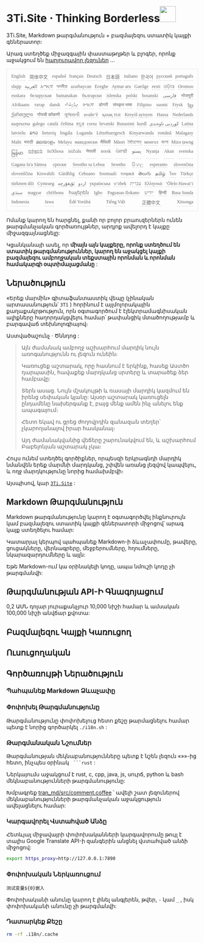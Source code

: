 <h1 style="justify-content:space-between">3Ti.Site ⋅ Thinking Borderless<img src="//i-01.eu.org/3Ti/logo.svg" style="user-select:none;margin-top:-1px;width:42px"></h1>

3Ti.Site, Markdown թարգմանություն + բազմալեզու ստատիկ կայքի գեներատոր:

Արագ ստեղծեք միջազգային փաստաթղթեր և բլոգեր, որոնք աջակցում են [հարյուրավոր լեզուներ](https://github.com/i18n-site/node/blob/main/lang/src/index.js) …

<pre class="langli" style="display:flex;flex-wrap:wrap;background:transparent;border:1px solid #eee;font-size:12px;box-shadow:0 0 3px inset #eee;padding:12px 5px 4px 12px;justify-content:space-between;"><style>pre.langli i{font-weight:300;font-family:s;margin-right:7px;margin-bottom:8px;font-style:normal;color:#666;border-bottom:1px dashed #ccc;}</style><i>English</i><i> 简体中文 </i><i>español</i><i>français</i><i>Deutsch</i><i> 日本語 </i><i>italiano</i><i>한국어</i><i>русский</i><i>português</i><i>shqip</i><i>‫العربية‬</i><i>አማርኛ</i><i>অসমীয়া</i><i>azərbaycan</i><i>Eʋegbe</i><i>Aymar aru</i><i>Gaeilge</i><i>eesti</i><i>ଓଡ଼ିଆ</i><i>Oromoo</i><i>euskara</i><i>беларуская</i><i>bamanakan</i><i>български</i><i>íslenska</i><i>polski</i><i>bosanski</i><i>‫فارسی‬</i><i>भोजपुरी</i><i>Afrikaans</i><i>татар</i><i>dansk</i><i>‫ދިވެހިބަސް‬</i><i>ትግርኛ</i><i>डोगरी</i><i>संस्कृत भाषा</i><i>Filipino</i><i>suomi</i><i>Frysk</i><i>ខ្មែរ</i><i>ქართული</i><i>गोंयची कोंकणी</i><i>ગુજરાતી</i><i>avañe’ẽ</i><i>қазақ тілі</i><i>Kreyòl ayisyen</i><i>Hausa</i><i>Nederlands</i><i>кыргызча</i><i>galego</i><i>català</i><i>čeština</i><i>ಕನ್ನಡ</i><i>corsu</i><i>hrvatski</i><i>Runasimi</i><i>kurdî</i><i>‫کوردیی ناوەندی‬</i><i>Latina</i><i>latviešu</i><i>ລາວ</i><i>lietuvių</i><i>lingála</i><i>Luganda</i><i>Lëtzebuergesch</i><i>Kinyarwanda</i><i>română</i><i>Malagasy</i><i>Malti</i><i>मराठी</i><i>മലയാളം</i><i>Melayu</i><i>македонски</i><i>मैथिली</i><i>Māori</i><i>মৈতৈলোন্</i><i>монгол</i><i>বাংলা</i><i>Mizo ṭawng</i><i>မြန်မာ</i><i>𞄀𞄄𞄰𞄩𞄍𞄜𞄰</i><i>IsiXhosa</i><i>isiZulu</i><i>नेपाली</i><i>norsk</i><i>ਪੰਜਾਬੀ</i><i>‫پښتو‬</i><i>Nyanja</i><i>Akan</i><i>svenska</i><i>Gagana fa'a Sāmoa</i><i>српски</i><i>Sesotho sa Leboa</i><i>Sesotho</i><i>සිංහල</i><i>esperanto</i><i>slovenčina</i><i>slovenščina</i><i>Kiswahili</i><i>Gàidhlig</i><i>Cebuano</i><i>Soomaali</i><i>тоҷикӣ</i><i>తెలుగు</i><i>தமிழ்</i><i>ไทย</i><i>Türkçe</i><i>türkmen dili</i><i>Cymraeg</i><i>‫ئۇيغۇرچە‬</i><i>‫اردو‬</i><i>українська</i><i>o‘zbek</i><i>‫עברית‬</i><i>Ελληνικά</i><i>ʻŌlelo Hawaiʻi</i><i>‫سنڌي‬</i><i>magyar</i><i>chiShona</i><i>հայերեն</i><i>Igbo</i><i>Pagsasao Ilokano</i><i>‫ייִדיש‬</i><i>हिन्दी</i><i>Basa Sunda</i><i>Indonesia</i><i>Jawa</i><i>Èdè Yorùbá</i><i>Tiếng Việt</i><i> 正體中文 </i><i>Xitsonga</i></pre>

Ոմանք կարող են հարցնել, քանի որ բոլոր բրաուզերներն ունեն թարգմանչական գործառույթներ, արդյոք ավելորդ է կայքը միջազգայնացնելը:

Կցանկանայի ասել, որ **միայն այն կայքերը, որոնք ստեղծում են ստատիկ թարգմանություններ, կարող են աջակցել կայքի բազմալեզու ամբողջական տեքստային որոնման և որոնման համակարգի օպտիմալացմանը** :

## Ներածություն

«Երեք մարմին» գիտաֆանտաստիկ վեպը (չինական արտասանություն՝ `3Tǐ` ) հորինում է այլմոլորակային քաղաքակրթություն, որն օգտագործում է էլեկտրամագնիսական ալիքները հաղորդակցվելու համար՝ թափանցիկ մտածողությամբ և բարգավաճ տեխնոլոգիայով։

Աստվածաշունչ · Ծննդոց :

> Այն ժամանակ ամբողջ աշխարհում մարդիկ նույն առոգանությունն ու լեզուն ունեին։
>
> Կառուցեք աշտարակ, որը հասնում է երկինք, հասեք Աստծո դարպասին, հավաքեք մարդկանց սրտերը և տարածեք ձեր համբավը:
>
> Տերն ասաց. Նույն մշակույթի և ռասայի մարդիկ կազմում են իրենց սեփական կլանը: Այսօր աշտարակ կառուցելն ընդամենը նախերգանք է, բայց մենք ամեն ինչ անելու ենք ապագայում։
>
> Հետո եկավ ու ցրեց ժողովրդին զանազան տեղեր՝ չկարողանալով իրար հասկանալ։
>
> Այդ ժամանակվանից վեճերը շարունակվում են, և աշխարհում Բաբելոնյան աշտարակ չկա։

Հույս ունեմ ստեղծել գործիքներ, որպեսզի երկրագնդի մարդիկ նմանվեն երեք մարմնի մարդկանց, շփվեն առանց լեզվով կապվելու, և ողջ մարդկությունը նորից համախմբվի։

Այսպիսով, կար [`3Ti.Site`](//3Ti.Site) :

## Markdown Թարգմանություն

Markdown թարգմանությունը կարող է օգտագործվել ինքնուրույն կամ բազմալեզու ստատիկ կայքի գեներատորի միջոցով՝ արագ կայք ստեղծելու համար:

Կատարյալ կերպով պահպանեք Markdown-ի ձևաչափումը, թավերը, ցուցակները, վերնագրերը, մեջբերումները, հղումները, նկարազարդումները և այլն:

Եթե ​​Markdown-ում կա օրինակելի կոդը, ապա նմուշի կոդը չի թարգմանվի:

## Թարգմանության API-Ի Գնագոյացում

0,2 ԱՄՆ դոլար յուրաքանչյուր 10,000 նիշի համար և ամսական 100,000 նիշի անվճար քվոտա:

## Բազմալեզու Կայքի Կառուցող

## Ուսուցողական

## Գործառույթի Ներածություն

### Պահպանեք Markdown Ձևաչափը

### Փոփոխել Թարգմանությունը

Թարգմանությունը փոփոխելուց հետո քեշը թարմացնելու համար պետք է նորից գործարկել `./i18n.sh` :

### Թարգմանական Նշումներ

Թարգմանության մեկնաբանությունները պետք է նշեն լեզուն «»»-ից հետո, ինչպես օրինակ ` ```rust` :

Ներկայումս աջակցում է rust, c, cpp, java, js, սուրճ, python և bash մեկնաբանությունների թարգմանությունը:

Խմբագրեք [tran_md/src/comment.coffee](https://github.com/i18n-site/node/blob/main/tran_md/src/comment.coffee) ՝ ավելի շատ լեզուներով մեկնաբանությունների թարգմանչական աջակցություն ավելացնելու համար:

### Կարգավորել Վստահված Անձը

Հետևյալ միջավայրի փոփոխականների կարգավորումը թույլ է տալիս Google Translate API-ի զանգերին անցնել վստահված անձի միջոցով:

```bash
export https_proxy=http://127.0.0.1:7890
```

### Փոփոխական Ներկառուցում

```
测试变量${0}嵌入
```

Փոփոխականի անունը կարող է լինել անգլերեն, թվեր, `-` կամ `_` , իսկ փոփոխականի անունը չի թարգմանվի:

### Դատարկեք Քեշը

```bash
rm -rf .i18n/.cache
```
